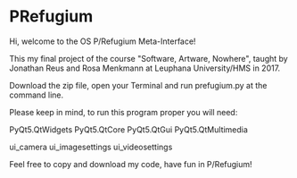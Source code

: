 # PRefugium

Hi,
welcome to the OS P/Refugium Meta-Interface!

This my final project of the course "Software, Artware, Nowhere", taught by Jonathan Reus and Rosa Menkmann
at Leuphana University/HMS in 2017.

Download the zip file, open your Terminal and run prefugium.py at the command line.

Please keep in mind, to run this program proper you will need:

PyQt5.QtWidgets
PyQt5.QtCore
PyQt5.QtGui
PyQt5.QtMultimedia

ui_camera
ui_imagesettings
ui_videosettings


Feel free to copy and download my code, have fun in P/Refugium!
